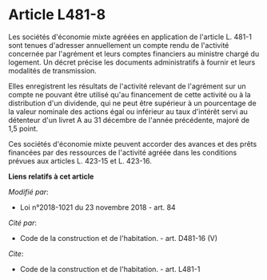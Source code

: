 # Article L481-8

Les sociétés d'économie mixte agréées en application de l'article L. 481-1 sont tenues d'adresser annuellement un compte
rendu de l'activité concernée par l'agrément et leurs comptes financiers au ministre chargé du logement. Un décret précise
les documents administratifs à fournir et leurs modalités de transmission.

Elles enregistrent les résultats de l'activité relevant de l'agrément sur un compte ne pouvant être utilisé qu'au financement
de cette activité ou à la distribution d'un dividende, qui ne peut être supérieur à un pourcentage de la valeur nominale des
actions égal ou inférieur au taux d'intérêt servi au détenteur d'un livret A au 31 décembre de l'année précédente, majoré de
1,5 point.

Ces sociétés d'économie mixte peuvent accorder des avances et des prêts financées par des ressources de l'activité agréée
dans les conditions prévues aux articles L. 423-15 et L. 423-16.

**Liens relatifs à cet article**

_Modifié par_:

  - Loi n°2018-1021 du 23 novembre 2018 - art. 84

_Cité par_:

  - Code de la construction et de l'habitation. - art. D481-16 (V)

_Cite_:

  - Code de la construction et de l'habitation. - art. L481-1
